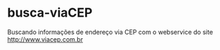 # busca-viaCEP
Buscando informações de endereço via CEP com o webservice do site http://www.viacep.com.br
